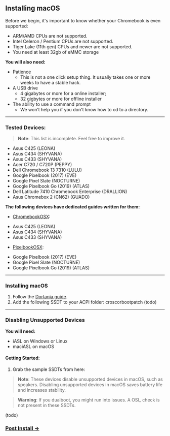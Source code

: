## Installing macOS


Before we begin, it's important to know whether your Chromebook is even supported:
- ARM/AMD CPUs are not supported.
- Intel Celeron / Pentium CPUs are not supported.
- Tiger Lake (11th gen) CPUs and newer are not supported.
- You need at least 32gb of eMMC storage

**You will also need:**
* Patience 
    * This is not a one click setup thing. It usually takes one or more weeks to have a stable hack.
* A USB drive 
  * 4 gigabytes or more for a online installer;
  * 32 gigbytes or more for offline installer
* The ability to use a command prompt 
  * We won’t help you if you don't know how to cd to a directory.

-------

### Tested Devices:
>**Note**: This list is incomplete. Feel free to improve it.
- Asus C425 (LEONA)
- Asus C434 (SHYVANA)
- Asus C433 (SHYVANA)
- Acer C720 / C720P (PEPPY)
- Dell Chromebook 13 7310	 (LULU)
- Google Pixelbook (2017)	(EVE)
- Google Pixel Slate	(NOCTURNE)
- Google Pixelbook Go (2019) (ATLAS)
- Dell Latitude 7410 Chromebook Enterprise (DRALLION)
- Asus Chromebox 2 (CN62)	(GUADO)

**The following devices have dedicated guides written for them:**

* [ChromebookOSX](https://github.com/meghan06/ChromebookOSX):
- Asus C425 (LEONA)
- Asus C434 (SHYVANA)
- Asus C433 (SHYVANA) 

* [PixelbookOSX](https://github.com/olm3ca/PixelbookOSX):
- Google Pixelbook (2017)	(EVE)
- Google Pixel Slate	(NOCTURNE)
- Google Pixelbook Go (2019) (ATLAS)

-------

### Installing macOS

1. Follow the [Dortania guide](https://dortania.github.io/OpenCore-Install-Guide).
2. Add the following SSDT to your ACPI folder: croscorbootpatch (todo)
 
-------

### Disabling Unsupported Devices

**You will need:**
* iASL on Windows or Linux
* maciASL on macOS

#### Getting Started:

1. Grab the sample SSDTs from here:

  >**Note**: These devices disable unsupported devices in macOS, such as speakers. Disabling unsupported devices in macOS saves battery life and increases stability.
  
  >**Warning**: If you dualboot, you might run into issues. A OSI_ check is not present in these SSDTs.

(todo)


### [Post Install →](post-install.md) 
